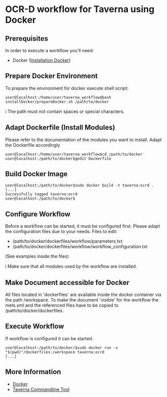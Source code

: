 # OCR-D workflow for Taverna using Docker

## Prerequisites

In order to execute a workflow you'll need:
- Docker ([Installation Docker](installDocker.md))

## Prepare Docker Environment
To prepare the environment for docker execute shell script:
```bash=bash
user@localhost:/home/user/taverna_workflow$bash installDocker/prepareDocker.sh /path/to/docker
```
:information_source: The path must not contain spaces or special characters.

## Adapt Dockerfile (Install Modules)
Please refer to the documentation of the modules you want to install.
Adapt the Dockerfile accordingly
```bash=bash
user@localhost:/home/user/taverna_workflow$cd /path/to/docker
user@localhost:/path/to/docker$gedit Dockerfile
```

## Build Docker Image
```bash=bash
user@localhost:/path/to/docker$sudo docker build -t taverna:ocrd .
[...]
Successfully tagged taverna:ocrd
user@localhost:/path/to/docker$
```

## Configure Workflow
Before a workflow can be started, it must be configured first.
Please adapt the configuration files due to your needs.
Files to edit:
* /path/to/docker/dockerfiles/workflow/parameters.txt
* /path/to/docker/dockerfiles/workflow/workflow_configuration.txt

(See examples inside the files)

:information_source: Make sure that all modules used by the workflow are installed.

## Make Document accessible for Docker
All files located in 'dockerfiles' are available inside the docker container
via the path /workspace. To make the document 'visible' for the workflow the
mets.xml and the referenced files have to be copied to /path/to/docker/dockerfiles.

## Execute Workflow
If workflow is configured it can be started.
```bash=bash
user@localhost:/path/to/docker/$sudo docker run -v "$(pwd)"/dockerfiles:/workspace taverna:ocrd
[...]
```

## More Information

* [Docker](https://www.docker.com/)
* [Taverna Commandline Tool](http://www.taverna.org.uk/download/command-line-tool/)


